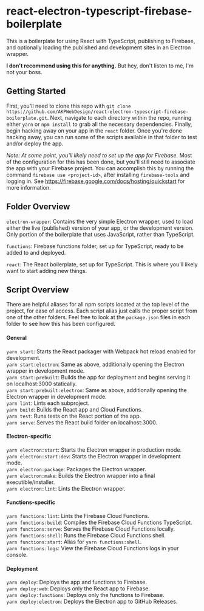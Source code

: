 # react-electron-typescript-firebase-boilerplate

This is a boilerplate for using React with TypeScript, publishing to Firebase,
and optionally loading the published and development sites in an Electron wrapper.  

**I don't recommend using this for anything.** But hey, don't listen to me, I'm not
your boss.  

## Getting Started

First, you'll need to clone this repo with `git clone https://github.com/AKPWebDesign/react-electron-typescript-firebase-boilerplate.git`.
Next, navigate to each directory within the repo, running either `yarn` or `npm install`
to grab all the necessary dependencies. Finally, begin hacking away on your app
in the `react` folder. Once you're done hacking away, you can run some of the scripts
available in that folder to test and/or deploy the app.

*Note: At some point, you'll likely need to set up the app for Firebase.*
Most of the configuration for this has been done, but you'll still need to associate
the app with your Firebase project. You can accomplish this by running the command
`firebase use <project-id>`, after installing `firebase-tools` and logging in. 
See https://firebase.google.com/docs/hosting/quickstart for more information.

## Folder Overview

`electron-wrapper`: Contains the very simple Electron wrapper, used to load either
the live (published) version of your app, or the development version. Only portion
of the boilerplate that uses JavaScript, rather than TypeScript.  

`functions`: Firebase functions folder, set up for TypeScript, ready to be added to
and deployed.  

`react`: The React boilerplate, set up for TypeScript. This is where you'll likely
want to start adding new things.  

## Script Overview

There are helpful aliases for all npm scripts located at the top level of the project,
for ease of access. Each script alias just calls the proper script from one of the
other folders. Feel free to look at the `package.json` files in each folder to see
how this has been configured.

#### General
`yarn start`: Starts the React packager with Webpack hot reload enabled for development.  
`yarn start:electron`: Same as above, additionally opening the Electron wrapper in development mode.  
`yarn start:prebuilt`: Builds the app for deployment and begins serving it on localhost:3000 statically.  
`yarn start:prebuilt:electron`: Same as above, additionally opening the Electron wrapper in development mode.  
`yarn lint`: Lints each subproject.  
`yarn build`: Builds the React app and Cloud Functions.  
`yarn test`: Runs tests on the React portion of the app.  
`yarn serve`: Serves the React build folder on localhost:3000.  

#### Electron-specific
`yarn electron:start`: Starts the Electron wrapper in production mode.  
`yarn electron:start:dev`: Starts the Electron wrapper in development mode.  
`yarn electron:package`: Packages the Electron wrapper.  
`yarn electron:make`: Builds the Electron wrapper into a final executible/installer.  
`yarn electron:lint`: Lints the Electron wrapper.  

#### Functions-specific
`yarn functions:lint`: Lints the Firebase Cloud Functions.  
`yarn functions:build`: Compiles the Firebase Cloud Functions TypeScript.  
`yarn functions:serve`: Serves the Firebase Cloud Functions locally.  
`yarn functions:shell`: Runs the Firebase Cloud Functions shell.  
`yarn functions:start`: Alias for `yarn functions:shell`.  
`yarn functions:logs`: View the Firebase Cloud Functions logs in your console.

#### Deployment
`yarn deploy`: Deploys the app and functions to Firebase.  
`yarn deploy:web`: Deploys only the React app to Firebase.  
`yarn deploy:functions`: Deploys only the functions to Firebase.  
`yarn deploy:electron`: Deploys the Electron app to GitHub Releases.  
